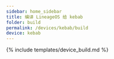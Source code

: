 ```yaml
---
sidebar: home_sidebar
title: 编译 LineageOS 给 kebab
folder: build
permalink: /devices/kebab/build
device: kebab
---
```

{% include templates/device_build.md %}
